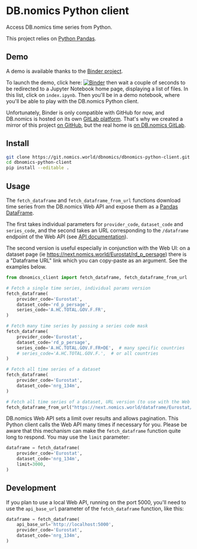 # DB.nomics Python client

Access DB.nomics time series from Python.

This project relies on [Python Pandas](https://pandas.pydata.org/).

## Demo

A demo is available thanks to the [Binder project](https://mybinder.org/).

To launch the demo, click here: [![Binder](https://mybinder.org/badge.svg)](https://mybinder.org/v2/gh/cbenz/dbnomics-python-client/master?filepath=index.ipynb) then wait a couple of seconds to be redirected to a Jupyter Notebook home page, displaying a list of files. In this list, click on `index.ipynb`. Then you'll be in a demo notebook, where you'll be able to play with the DB.nomics Python client.

Unfortunately, Binder is only compatible with GitHub for now, and DB.nomics is hosted on its own [GitLab platform](https://git.nomics.world/). That's why we created a mirror of this project [on GitHub](https://github.com/cbenz/dbnomics-python-client), but the real home is [on DB.nomics GitLab](https://git.nomics.world/dbnomics/dbnomics-python-client).

## Install

```sh
git clone https://git.nomics.world/dbnomics/dbnomics-python-client.git
cd dbnomics-python-client
pip install --editable .
```

## Usage

The `fetch_dataframe` and `fetch_dataframe_from_url` functions download time series from the DB.nomics Web API and expose them as a [Pandas DataFrame](http://pandas.pydata.org/pandas-docs/stable/generated/pandas.DataFrame.html).

The first takes individual parameters for `provider_code`, `dataset_code` and `series_code`, and the second takes an URL corresponding to the `/dataframe` endpoint of the Web API (see [API documentation](https://api.next.nomics.world/apidocs)).

The second version is useful especially in conjunction with the Web UI: on a dataset page (ie https://next.nomics.world/Eurostat/rd_p_persage) there is a "Dataframe URL" link which you can copy-paste as an argument. See the examples below.

```python
from dbnomics_client import fetch_dataframe, fetch_dataframe_from_url

# Fetch a single time series, individual params version
fetch_dataframe(
    provider_code='Eurostat',
    dataset_code='rd_p_persage',
    series_code='A.HC.TOTAL.GOV.F.FR',
)

# Fetch many time series by passing a series code mask
fetch_dataframe(
    provider_code='Eurostat',
    dataset_code='rd_p_persage',
    series_code='A.HC.TOTAL.GOV.F.FR+DE',  # many specific countries
    # series_code='A.HC.TOTAL.GOV.F.',  # or all countries
)

# Fetch all time series of a dataset
fetch_dataframe(
    provider_code='Eurostat',
    dataset_code='nrg_134m',
)

# Fetch all time series of a dataset, URL version (to use with the Web UI)
fetch_dataframe_from_url("https://next.nomics.world/dataframe/Eurostat/rd_p_persage")
```

DB.nomics Web API sets a limit over results and allows pagination. This Python client calls the Web API many times if necessary for you. Please be aware that this mechanism can make the `fetch_dataframe` function quite long to respond. You may use the `limit` parameter:

```python
dataframe = fetch_dataframe(
    provider_code='Eurostat',
    dataset_code='nrg_134m',
    limit=3000,
)
```

## Development

If you plan to use a local Web API, running on the port 5000, you'll need to use the `api_base_url` parameter of the `fetch_dataframe` function, like this:

```python
dataframe = fetch_dataframe(
    api_base_url='http://localhost:5000',
    provider_code='Eurostat',
    dataset_code='nrg_134m',
)
```